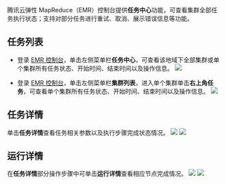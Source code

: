腾讯云弹性 MapReduce（EMR）控制台提供**任务中心**功能，可查看集群全部任务执行状态；支持对部分任务进行重试、取消、展示错误信息等功能。

## 任务列表
- 登录 [EMR 控制台](https://console.cloud.tencent.com/emr)，单击左侧菜单栏**任务中心**，可查看该地域下全部集群或单个集群所有任务状态、开始时间、结束时间以及操作信息。
![](https://qcloudimg.tencent-cloud.cn/raw/8b75f998cbb5b86210dd8ba4f0f3c11c.png)

- 登录 [EMR 控制台](https://console.cloud.tencent.com/emr)，单击左侧菜单栏**集群列表**，进入单个集群单击**右上角任务**，可查看单个集群所有任务状态、开始时间、结束时间以及操作信息。
![](https://qcloudimg.tencent-cloud.cn/raw/4b105217115b76f878de84b3c3f3b4ff.png)

## 任务详情
单击**任务详情**查看任务相关参数以及执行步骤完成状态情况。
![](https://qcloudimg.tencent-cloud.cn/raw/a93079653c6ec9db4dc548ae0371386d.png)
 ![](https://qcloudimg.tencent-cloud.cn/raw/d970a98c379d6370b427f2d90ee94702.png)
 
## 运行详情
在**任务详情**部分操作步骤中可单击**运行详情**查看相应节点完成情况。
![](https://qcloudimg.tencent-cloud.cn/raw/7ad161f86bc1d5fdc208271a06486a30.png)
![](https://qcloudimg.tencent-cloud.cn/raw/6fa8c995b86fdbc123979bab4e0cb42b.png)
